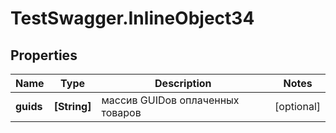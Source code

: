 # TestSwagger.InlineObject34

## Properties

Name | Type | Description | Notes
------------ | ------------- | ------------- | -------------
**guids** | **[String]** | массив GUIDов оплаченных товаров | [optional] 


